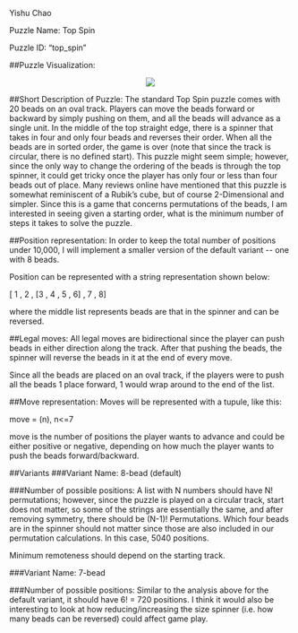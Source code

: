 Yishu Chao

Puzzle Name: Top Spin

Puzzle ID: “top_spin”

##Puzzle Visualization:
<p align="center">
    <img src=Bishops.PNG>
</p>

##Short Description of Puzzle:
The standard Top Spin puzzle comes with 20 beads on an oval track. Players can move the beads forward or backward by simply pushing on them, and all the beads will advance as a single unit. In the middle of the top straight edge, there is a spinner that takes in four and only four beads and reverses their order. When all the beads are in sorted order, the game is over (note that since the track is circular, there is no defined start). This puzzle might seem simple; however, since the only way to change the ordering of the beads is through the top spinner, it could get tricky once the player has only four or less than four beads out of place. Many reviews online have mentioned that this puzzle is somewhat reminiscent of a Rubik’s cube, but of course 2-Dimensional and simpler. Since this is a game that concerns permutations of the beads, I am interested in seeing given a starting order, what is the minimum number of steps it takes to solve the puzzle.
 
##Position representation:
In order to keep the total number of positions under 10,000, I will implement a smaller version of the default variant -- one with 8 beads.

Position can be represented with a string representation shown below:

\[ 1 , 2 , \[3 , 4 , 5 , 6\] , 7 , 8\]  

where the middle list represents beads are that in the spinner and can be reversed.

##Legal moves:
All legal moves are bidirectional since the player can push beads in either direction along the track. After that pushing the beads, the spinner will reverse the beads in it at the end of every move. 

Since all the beads are placed on an oval track, if the players were to push all the beads 1 place forward, 1 would wrap around to the end of the list. 

##Move representation:
Moves will be represented with a tupule, like this:

move = (n), n<=7

move is the number of positions the player wants to advance and could be either positive or negative, depending on how much the player wants to push the beads forward/backward.  

##Variants
###Variant Name: 8-bead (default) 

###Number of possible positions:
A list with N numbers should have N! permutations; however, since the puzzle is played on a circular track, start does not matter, so some of the strings are essentially the same, and after removing symmetry, there should be (N-1)! Permutations. Which four beads are in the spinner should not matter since those are also included in our permutation calculations. In this case, 5040 positions. 

Minimum remoteness should depend on the starting track.

###Variant Name: 7-bead

###Number of possible positions:
Similar to the analysis above for the default variant, it should have 6! = 720 positions. 
I think it would also be interesting to look at how reducing/increasing the size spinner (i.e. how many beads can be reversed) could affect game play. 


